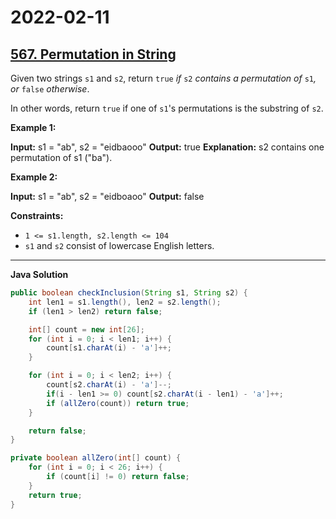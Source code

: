 # 2022-02-11

## [567. Permutation in String](https://leetcode.com/problems/permutation-in-string/)

Given two strings `s1` and `s2`, return `true` _if_ `s2` _contains a permutation of_ `s1`_, or_ `false` _otherwise_.

In other words, return `true` if one of `s1`'s permutations is the substring of `s2`.

**Example 1:**

**Input:** s1 = "ab", s2 = "eidbaooo"
**Output:** true
**Explanation:** s2 contains one permutation of s1 ("ba").

**Example 2:**

**Input:** s1 = "ab", s2 = "eidboaoo"
**Output:** false

**Constraints:**

- `1 <= s1.length, s2.length <= 104`
- `s1` and `s2` consist of lowercase English letters.

---

**Java Solution**

```java
public boolean checkInclusion(String s1, String s2) {
    int len1 = s1.length(), len2 = s2.length();
    if (len1 > len2) return false;

    int[] count = new int[26];
    for (int i = 0; i < len1; i++) {
        count[s1.charAt(i) - 'a']++;
    }

    for (int i = 0; i < len2; i++) {
        count[s2.charAt(i) - 'a']--;
        if(i - len1 >= 0) count[s2.charAt(i - len1) - 'a']++;
        if (allZero(count)) return true;
    }

    return false;
}

private boolean allZero(int[] count) {
    for (int i = 0; i < 26; i++) {
        if (count[i] != 0) return false;
    }
    return true;
}
```
